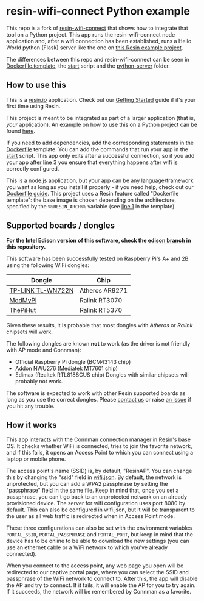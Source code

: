 # resin-wifi-connect Python example

This repo is a fork of [resin-wifi-connect](https://github.com/resin-io/resin-wifi-connect) that shows how to integrate that tool on a Python project.
This app runs the resin-wifi-connect node application and, after a wifi connection has been established, runs a Hello World python (Flask) server like the one on [this Resin example project](https://github.com/resin-io-projects/simple-server-python).

The differences between this repo and resin-wifi-connect can be seen in [Dockerfile.template](./Dockerfile.template), the [start](./start) script and the [python-server](./python-server) folder.

## How to use this
This is a [resin.io](http://resin.io) application. Check out our [Getting Started](http://docs.resin.io/#/pages/installing/gettingStarted.md) guide if it's your first time using Resin.

This project is meant to be integrated as part of a larger application (that is, _your_ application). An example on how to use this on a Python project can be found [here](https://github.com/resin-io-projects/resin-wifi-connect-python-example).

If you need to add dependencies, add the corresponding statements in the [Dockerfile](./Dockerfile.template) template. You can add the commands that run your app in the [start](./start) script. This app only exits after a successful connection, so if you add your app after [line 3](./start#L3) you ensure that everything happens after wifi is correctly configured.

This is a node.js application, but your app can be any language/framework you want as long as you install it properly - if you need help, check out our [Dockerfile guide](http://docs.resin.io/#/pages/using/dockerfile.md). This project uses a Resin feature called "Dockerfile template": the base image is chosen depending on the architecture, specified by the `%%RESIN_ARCH%%` variable (see [line 1](./Dockerfile.template#L1) in the template).

## Supported boards / dongles
**For the Intel Edison version of this software, check the [edison branch](https://github.com/resin-io/resin-wifi-connect/tree/edison) in this repository.**

This software has been successfully tested on Raspberry Pi's A+ and 2B using the following WiFi dongles:

Dongle                                     | Chip
-------------------------------------------|-------------------
[TP-LINK TL-WN722N](http://bit.ly/1P1MdAG) | Atheros AR9271
[ModMyPi](http://bit.ly/1gY3IHF)           | Ralink RT3070
[ThePiHut](http://bit.ly/1LfkCgZ)          | Ralink RT5370

Given these results, it is probable that most dongles with *Atheros* or *Ralink* chipsets will work.

The following dongles are known **not** to work (as the driver is not friendly with AP mode and Connman):
* Official Raspberry Pi dongle (BCM43143 chip)
* Addon NWU276 (Mediatek MT7601 chip)
* Edimax (Realtek RTL8188CUS chip)
Dongles with similar chipsets will probably not work.

The software is expected to work with other Resin supported boards as long as you use the correct dongles.
Please [contact us](https://resin.io/contact/) or raise [an issue](https://github.com/resin-io/resin-wifi-connect/issues) if you hit any trouble.

## How it works
This app interacts with the Connman connection manager in Resin's base OS. It checks whether WiFi is connected, tries to join the favorite network, and if this fails, it opens an Access Point to which you can connect using a laptop or mobile phone.

The access point's name (SSID) is, by default, "ResinAP". You can change this by changing the "ssid" field in [wifi.json](./src/wifi.json). By default, the network is unprotected, but you can add a WPA2 passphrase by setting the "passphrase" field in the same file. Keep in mind that, once you set a passphrase, you can't go back to an unprotected network on an already provisioned device.
The server for wifi configuration uses port 8080 by default. This can also be configured in wifi.json, but it will be transparent to the user as all web traffic is redirected when in Access Point mode.

These three configurations can also be set with the environment variables `PORTAL_SSID`, `PORTAL_PASSPHRASE` and `PORTAL_PORT`, but keep in mind that the device has to be online to be able to download the new settings (you can use an ethernet cable or a WiFi network to which you've already connected).

When you connect to the access point, any web page you open will be redirected to our captive portal page, where you can select the SSID and passphrase of the WiFi network to connect to. After this, the app will disable the AP and try to connect. If it fails, it will enable the AP for you to try again. If it succeeds, the network will be remembered by Connman as a favorite.
